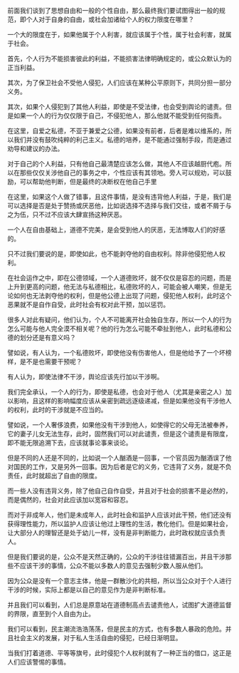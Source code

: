 <p data-pid="6nnIZAfy">前面我们谈到了思想自由和一般的个性自由，那么最终我们要试图得出一般的规范，即个人对于自身的自由，或社会加诸给个人的权力限度在哪里？</p><p data-pid="aZZD0E2L">一个大的限度在于，如果他属于个人利害，就应该属于个性，属于社会利害，就属于社会。</p><p data-pid="WjRi2kQN">首先，个人行为不能损害彼此的利益，不能损害法律明确规定的，或公众默认为的正当利益。</p><p data-pid="2hHpTrCa">其次，为了保卫社会不受他人侵犯，人们应该在某种公平原则下，共同分担一部分义务。</p><p data-pid="9up1GLMK">其次，如果个人侵犯到了其他人利益，即使是不受法律，也会受到舆论的谴责。但是如果一个人的行为仅仅限于自己，不侵犯他人，那么他就不能受到任何指责。</p><p data-pid="2Ut74PVU">在这里，自爱之私德，不亚于兼爱之公德，如果没有前者，后者是难以维系的，所以我们并没有鼓吹纯粹的利己主义。私德的培养，是不能通过强制手段，而是通过劝导和建议的办法。</p><p data-pid="C5P19NZg">对于自己的个人利益，只有他自己最清楚应该怎么做，其他人不应该越厨代庖。所以在那些仅仅关涉他自己的事务之中，个性应该有其领地。旁人可以规劝，可以鼓励，可以帮助他判断，但是最终的决断权在他自己手里</p><p data-pid="2nUr-xk3">在这里，如果这个人做了错事，且这件事情，是没有违背他人利益，于是，我们是可以选择是否是处于赞扬或厌恶他，比如说选择不选择与我们交往，或者不屑于与之为伍，只不过不应该大肆宣扬这种厌恶。</p><p data-pid="92imqQ3_">一个人在自由基础上，道德不完美，是会受到他人的厌恶，无法博取人们的好感的。</p><p data-pid="aGxN5UkU">只不过我们要说的是，即使如此，也不能剥夺他的自由权利。除非他侵犯他人权利。</p><p data-pid="07OT_9sj">在社会运作之中，即在公德领域，一个人道德败坏，就不仅仅是容忍的问题，而是上升到更高的问题，他无法与私德相比，私德败坏的人，可能会被人嘲笑，但是无论如何也无法剥夺他的权利，但是他公德上出现了问题，侵犯他人权利，此时这个恶果就不是自作自受，此时社会有权对此干预，加以惩罚。</p><p data-pid="Yl3Gw13y">很多人对此有疑问，他们认为，个人不可能离开社会独自生存，所以一个人的行为怎么可能与他人完全漠不相关呢？他的行为怎么可能不牵扯到他人，此时私德和公德的划分还是有意义吗？</p><p data-pid="EsjCGBEn">譬如说，有人认为，一个私德败坏，即使他没有伤害他人，但是他给予了一个坏榜样，是不是也需要干预呢？</p><p data-pid="v53yaeYz">有人认为，即使法律不干涉，舆论应该先行加以干涉啊。</p><p data-pid="ycGTOS53">我们完全承认，一个人的行为，即使是私德，也会对于他人（尤其是亲密之人）加以影响，且这样的影响幅度应该从亲密到疏远逐级递减，但是如果他没有干涉他人的权利，此时的干涉就是不应当的。</p><p data-pid="doW_JYjP">譬如说，一个人奢侈浪费，如果他没有干涉到他人，如使得它的父母无法被奉养，它的妻子儿女无法生存，此时，固然我们可以对此谴责，但是这个谴责是有限度，即不能无限追溯下去，应该就事论事来谈论。</p><p data-pid="dw4YoixY">但是不同的人还是不同的，比如说一个人酗酒是一回事，一个官员因为酗酒误了他对国民的工作，又是另外一回事。因为后者是它的义务，它违背了义务，就是不负责任，此时就超出了自由的限度。</p><p data-pid="Rk9iq1tB">而一些人没有违背义务，除了他自己自作自受，并且对于社会的损害不是必然的，而是偶然的，社会对此应该加以宽容和容忍。</p><p data-pid="zaKrsgg1">而对于非成年人，他们是未成年人，此时社会和监护人应该对此干预，他们还没有获得理性能力，所以监护人应该让他过上理性的生活，教化他们。但是如果社会，让大部分人的理智还是处于幼儿一样，没有是非判断能力，此时政权就应该负责人。</p><p data-pid="mj34Ie8k">但是我们要说的是，公众不是天然正确的，公众的干涉往往错漏百出，并且干涉那些不应该干涉的事情，公众不能以多数人的意见去强制少数人服从他们。</p><p data-pid="xhi_eYG9">因为公众是没有一个意志主体，他是一群散沙化的共相，所以当公众对于个人进行干涉的时候，实际上都是以自己的意见作为是非判断标准。</p><p data-pid="655J8Qq0">并且我们可以看到，人们总是原意站在道德制高点去谴责他人，试图扩大道德监督的界限，直至到个人自由为止。</p><p data-pid="j_kxiqMs">我们可以看到，民主潮流浩浩荡荡，但是民主的方式，也有多数人暴政的危险。并且社会主义的发展，对于私人生活自由的侵犯，已经日渐明显。</p><p data-pid="krFkH9rr">当我们打着道德、平等等旗号，此时侵犯个人权利就有了一种正当的借口，这正是人们应该警惕的事情。</p><p></p>